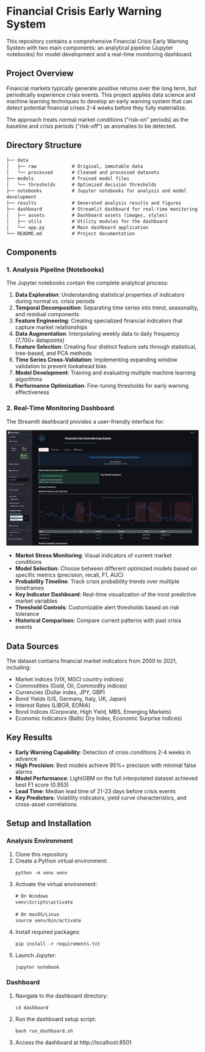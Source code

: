 # Financial Crisis Early Warning System

This repository contains a comprehensive Financial Crisis Early Warning System with two main components: an analytical pipeline (Jupyter notebooks) for model development and a real-time monitoring dashboard.

## Project Overview

Financial markets typically generate positive returns over the long term, but periodically experience crisis events. This project applies data science and machine learning techniques to develop an early warning system that can detect potential financial crises 2-4 weeks before they fully materialize.

The approach treats normal market conditions ("risk-on" periods) as the baseline and crisis periods ("risk-off") as anomalies to be detected.

## Directory Structure

```
├── data
│   ├── raw             # Original, immutable data
│   └── processed       # Cleaned and processed datasets
├── models              # Trained model files
│   └── thresholds      # Optimized decision thresholds
├── notebooks           # Jupyter notebooks for analysis and model development
├── results             # Generated analysis results and figures
├── dashboard           # Streamlit dashboard for real-time monitoring
│   ├── assets          # Dashboard assets (images, styles)
│   ├── utils           # Utility modules for the dashboard
│   └── app.py          # Main dashboard application
└── README.md           # Project documentation
```

## Components

### 1. Analysis Pipeline (Notebooks)

The Jupyter notebooks contain the complete analytical process:

1. **Data Exploration**: Understanding statistical properties of indicators during normal vs. crisis periods
2. **Temporal Decomposition**: Separating time series into trend, seasonality, and residual components
3. **Feature Engineering**: Creating specialized financial indicators that capture market relationships
4. **Data Augmentation**: Interpolating weekly data to daily frequency (7,700+ datapoints)
5. **Feature Selection**: Creating four distinct feature sets through statistical, tree-based, and PCA methods
6. **Time Series Cross-Validation**: Implementing expanding window validation to prevent lookahead bias
7. **Model Development**: Training and evaluating multiple machine learning algorithms
8. **Performance Optimization**: Fine-tuning thresholds for early warning effectiveness

### 2. Real-Time Monitoring Dashboard

The Streamlit dashboard provides a user-friendly interface for:

![Dashboard Screenshot](./Dashboard_screenshot.png)

- **Market Stress Monitoring**: Visual indicators of current market conditions
- **Model Selection**: Choose between different optimized models based on specific metrics (precision, recall, F1, AUC)
- **Probability Timeline**: Track crisis probability trends over multiple timeframes
- **Key Indicator Dashboard**: Real-time visualization of the most predictive market variables
- **Threshold Controls**: Customizable alert thresholds based on risk tolerance
- **Historical Comparison**: Compare current patterns with past crisis events

## Data Sources

The dataset contains financial market indicators from 2000 to 2021, including:

- Market indices (VIX, MSCI country indices)
- Commodities (Gold, Oil, Commodity indices)
- Currencies (Dollar index, JPY, GBP)
- Bond Yields (US, Germany, Italy, UK, Japan)
- Interest Rates (LIBOR, EONIA)
- Bond Indices (Corporate, High Yield, MBS, Emerging Markets)
- Economic Indicators (Baltic Dry Index, Economic Surprise indices)

## Key Results

- **Early Warning Capability**: Detection of crisis conditions 2-4 weeks in advance
- **High Precision**: Best models achieve 95%+ precision with minimal false alarms
- **Model Performance**: LightGBM on the full interpolated dataset achieved best F1 score (0.953)
- **Lead Time**: Median lead time of 21-23 days before crisis events
- **Key Predictors**: Volatility indicators, yield curve characteristics, and cross-asset correlations

## Setup and Installation

### Analysis Environment

1. Clone this repository
2. Create a Python virtual environment:
   ```
   python -m venv venv
   ```
3. Activate the virtual environment:
   ```
   # On Windows
   venv\Scripts\activate
   
   # On macOS/Linux
   source venv/bin/activate
   ```
4. Install required packages:
   ```
   pip install -r requirements.txt
   ```
5. Launch Jupyter:
   ```
   jupyter notebook
   ```

### Dashboard

1. Navigate to the dashboard directory:
   ```
   cd dashboard
   ```
2. Run the dashboard setup script:
   ```
   bash run_dashboard.sh
   ```
3. Access the dashboard at http://localhost:8501
